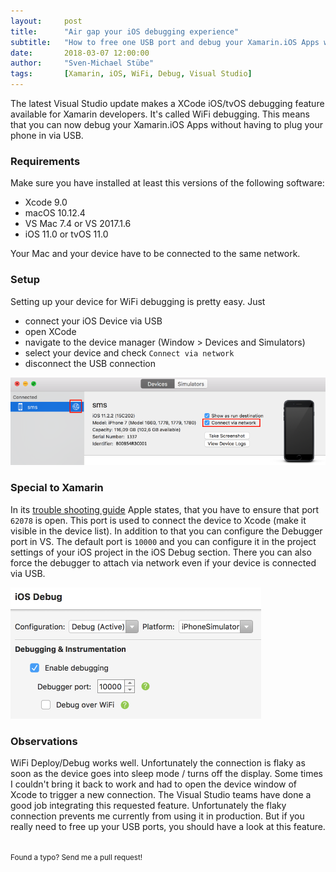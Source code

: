 ```yaml
---
layout:     post
title:      "Air gap your iOS debugging experience"
subtitle:   "How to free one USB port and debug your Xamarin.iOS Apps wireless."
date:       2018-03-07 12:00:00
author:     "Sven-Michael Stübe"
tags:       [Xamarin, iOS, WiFi, Debug, Visual Studio]
---
```


The latest Visual Studio update makes a XCode iOS/tvOS debugging feature available for Xamarin developers. It's called WiFi debugging. This means that you can now debug your Xamarin.iOS Apps without having to plug your phone in via USB.

<h3>Requirements</h3>

Make sure you have installed at least this versions of the following software:

- Xcode 9.0
- macOS 10.12.4
- VS Mac 7.4 or VS 2017.1.6
- iOS 11.0 or tvOS 11.0

Your Mac and your device have to be connected to the same network.

<h3>Setup</h3>

Setting up your device for WiFi debugging is pretty easy. Just

- connect your iOS Device via USB
- open XCode 
- navigate to the device manager (Window &gt; Devices and Simulators)
- select your device and check `Connect via network`
- disconnect the USB connection

<img src="/img/wifi-debug-paired.png" style="margin:0 auto; cursor: pointer;" />

<h3>Special to Xamarin</h3>

In its <a href="https://help.apple.com/xcode/mac/9.0/index.html?localePath=en.lproj#/devac3261a70" target="_blank" onclick="return tol(this);">trouble shooting guide</a> Apple states, that you have to ensure that port `62078` is open. This port is used to connect the device to Xcode (make it visible in the device list). In addition to that you can configure the Debugger port in VS. The default port is `10000` and you can configure it in the project settings of your iOS project in the iOS Debug section. There you can also force the debugger to attach via network even if your device is connected via USB.

<img src="/img/wifi-debug-ports.png" style="margin:0 auto; cursor: pointer;" />

<h3>Observations</h3>

WiFi Deploy/Debug works well. Unfortunately the connection is flaky as soon as the device goes into sleep mode / turns off the display. 
Some times I couldn't bring it back to work and had to open the device window of Xcode to trigger a new connection. The Visual Studio teams have done a good job integrating this requested feature. Unfortunately the flaky connection prevents me currently from using it in production. But if you really need to free up your USB ports, you should have a look at this feature.

<!-- ((ip.src in {192.168.43.129 192.168.43.63}) || (ip.dst in {192.168.43.129 192.168.43.63})) && (tcp.port in {10000 53872 62078}) -->

<br>
<small>Found a typo? Send me a pull request!</small>